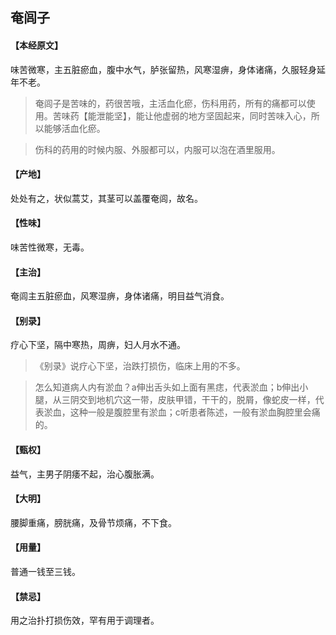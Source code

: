 ## 奄闾子

#### 【本经原文】
味苦微寒，主五脏瘀血，腹中水气，胪张留热，风寒湿痹，身体诸痛，久服轻身延年不老。

> 奄闾子是苦味的，药很苦哦，主活血化瘀，伤科用药，所有的痛都可以使用。苦味药【能泄能坚】，能让他虚弱的地方坚固起来，同时苦味入心，所以能够活血化瘀。

> 伤科的药用的时候内服、外服都可以，内服可以泡在酒里服用。

#### 【产地】
处处有之，状似蒿艾，其茎可以盖覆奄闾，故名。
#### 【性味】
味苦性微寒，无毒。
#### 【主治】
奄闾主五脏瘀血，风寒湿痹，身体诸痛，明目益气消食。
#### 【别录】
疗心下坚，隔中寒热，周痹，妇人月水不通。

> 《别录》说疗心下坚，治跌打损伤，临床上用的不多。

> 怎么知道病人内有淤血？a伸出舌头如上面有黑痣，代表淤血；b伸出小腿，从三阴交到地机穴这一带，皮肤甲错，干干的，脱屑，像蛇皮一样，代表淤血，这种一般是腹腔里有淤血；‍c听患者陈述，一般有淤血胸腔里会痛的。

#### 【甄权】
益气，主男子阴痿不起，治心腹胀满。
#### 【大明】
腰脚重痛，膀胱痛，及骨节烦痛，不下食。
#### 【用量】
普通一钱至三钱。
#### 【禁忌】
用之治扑打损伤效，罕有用于调理者。